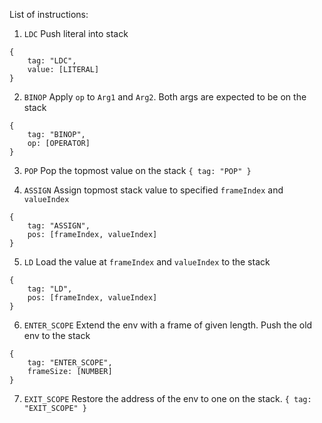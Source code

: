 List of instructions:
1. `LDC`
Push literal into stack
```
{
    tag: "LDC",
    value: [LITERAL]
}
```

2. `BINOP`
Apply `op` to `Arg1` and `Arg2`. Both args are expected to be on the stack
```
{
    tag: "BINOP",
    op: [OPERATOR]
}
```

3. `POP`
Pop the topmost value on the stack
`{ tag: "POP" }`

4. `ASSIGN`
Assign topmost stack value to specified `frameIndex` and `valueIndex`
```
{
    tag: "ASSIGN",
    pos: [frameIndex, valueIndex]
}
```

5. `LD`
Load the value at `frameIndex` and `valueIndex` to the stack
```
{
    tag: "LD",
    pos: [frameIndex, valueIndex]
}
```

6. `ENTER_SCOPE`
Extend the env with a frame of given length. Push the old env to the stack
```
{
    tag: "ENTER_SCOPE",
    frameSize: [NUMBER]
}
```


7. `EXIT_SCOPE`
Restore the address of the env to one on the stack.
`{ tag: "EXIT_SCOPE" }`